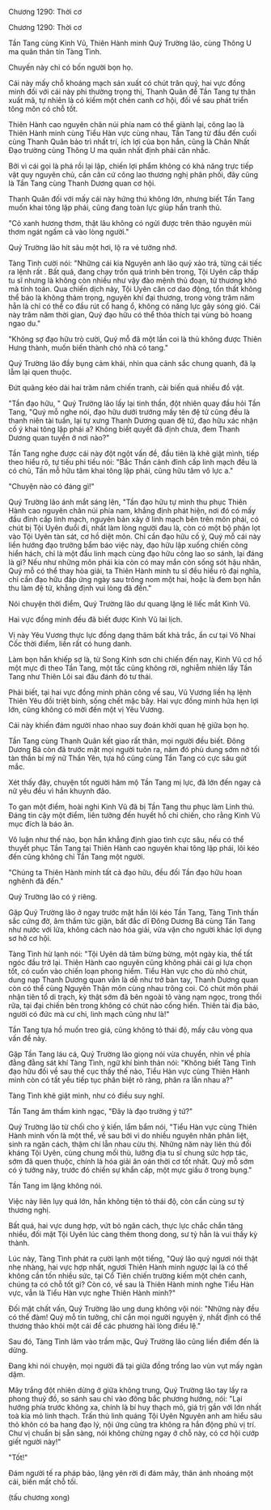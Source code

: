 




Chương 1290: Thời cơ


Chương 1290: Thời cơ

Tần Tang cùng Kinh Vũ, Thiên Hành minh Quý Trường lão, cùng Thông U ma quân thân tín Tàng Tình.

Chuyến này chỉ có bốn người bọn họ.

Cái này mấy chỗ khoáng mạch sản xuất có chút trân quý, hai vực đồng minh đối với cái này phi thường trọng thị, Thanh Quân để Tần Tang tự thân xuất mã, tự nhiên là có kiếm một chén canh cơ hội, đối về sau phát triển tông môn có chỗ tốt.

Thiên Hành cao nguyên chân núi phía nam có thể giành lại, công lao là Thiên Hành minh cùng Tiểu Hàn vực cùng nhau, Tần Tang từ đầu đến cuối cùng Thanh Quân bảo trì nhất trí, ích lợi của bọn hắn, cũng là Chân Nhất Đạo trường cùng Thông U ma quân nhất định phải cân nhắc.

Bởi vì cái gọi là phá rồi lại lập, chiến lợi phẩm không có khả năng trực tiếp vật quy nguyên chủ, cần căn cứ công lao thương nghị phân phối, đây cũng là Tần Tang cùng Thanh Dương quan cơ hội.

Thanh Quân đối với mấy cái này hứng thú không lớn, nhưng biết Tần Tang muốn khai tông lập phái, cũng đang toàn lực giúp hắn tranh thủ.

"Cỏ xanh hương thơm, thật lâu không có ngửi được trên thảo nguyên mùi thơm ngát ngấm cả vào lòng người."

Quý Trường lão hít sâu một hơi, lộ ra vẻ tưởng nhớ.

Tàng Tình cười nói: "Những cái kia Nguyên anh lão quỷ xảo trá, từng cái tiếc ra lệnh rất . Bất quá, đang chạy trốn quá trình bên trong, Tội Uyên cấp thấp tu sĩ nhưng là không còn nhiều như vậy đào mệnh thủ đoạn, tử thương khó mà tính toán. Qua chiến dịch này, Tội Uyên căn cơ dao động, tổn thất không thể bảo là không thảm trọng, nguyên khí đại thương, trong vòng trăm năm hẳn là chỉ có thể co đầu rút cổ hang ổ, không có năng lực gây sóng gió. Cái này trăm năm thời gian, Quý đạo hữu có thể thỏa thích tại vùng bỏ hoang ngao du."

"Không sợ đạo hữu trò cười, Quý mỗ đã một lần coi là thủ không được Thiên Hưng thành, muốn biến thành chó nhà có tang."

Quý Trường lão đầy bụng cảm khái, nhìn qua cảnh sắc chung quanh, đã lạ lẫm lại quen thuộc.

Đứt quãng kéo dài hai trăm năm chiến tranh, cải biến quá nhiều đồ vật.

"Tần đạo hữu, " Quý Trường lão lấy lại tinh thần, đột nhiên quay đầu hỏi Tần Tang, "Quý mỗ nghe nói, đạo hữu dưới trướng mấy tên đệ tử cũng đều là thanh niên tài tuấn, lại tự xưng Thanh Dương quan đệ tử, đạo hữu xác nhận cố ý khai tông lập phái a? Không biết quyết đã định chưa, đem Thanh Dương quan tuyển ở nơi nào?"

Tần Tang nghe được cái này đột ngột vấn đề, đầu tiên là khẽ giật mình, tiếp theo hiểu rõ, tự tiếu phi tiếu nói: "Bắc Thần cảnh đỉnh cấp linh mạch đều là có chủ, Tần mỗ hữu tâm khai tông lập phái, cũng hữu tâm vô lực a."

"Chuyện nào có đáng gì!"

Quý Trường lão ánh mắt sáng lên, "Tần đạo hữu tự mình thu phục Thiên Hành cao nguyên chân núi phía nam, khẳng định phát hiện, nơi đó có mấy đầu đỉnh cấp linh mạch, nguyên bản xây ở linh mạch bên trên môn phái, có chút bị Tội Uyên đuổi đi, nhất làm lòng người đau là, còn có một bộ phận lọt vào Tội Uyên tàn sát, cơ hồ diệt môn. Chỉ cần đạo hữu cố ý, Quý mỗ cái này liền hướng đạo trưởng bẩm báo việc này, đạo hữu lập xuống chiến công hiển hách, chỉ là một đầu linh mạch cùng đạo hữu công lao so sánh, lại đáng là gì? Nếu như những môn phái kia còn có may mắn còn sống sót hậu nhân, Quý mỗ có thể thay hòa giải, ta Thiên Hành minh tu sĩ đều hiểu rõ đại nghĩa, chỉ cần đạo hữu đáp ứng ngày sau trông nom một hai, hoặc là đem bọn hắn thu làm đệ tử, khẳng định vui lòng đã đến."

Nói chuyện thời điểm, Quý Trường lão dư quang lặng lẽ liếc mắt Kinh Vũ.

Hai vực đồng minh đều đã biết được Kinh Vũ lai lịch.

Vị này Yêu Vương thực lực đồng dạng thâm bất khả trắc, ẩn cư tại Vô Nhai Cốc thời điểm, liền rất có hung danh.

Làm bọn hắn khiếp sợ là, từ Song Kính sơn chi chiến đến nay, Kinh Vũ cơ hồ một mực đi theo Tần Tang, một tấc cũng không rời, nghiễm nhiên lấy Tần Tang như Thiên Lôi sai đâu đánh đó tư thái.

Phải biết, tại hai vực đồng minh phản công về sau, Vũ Vương liền hạ lệnh Thiên Yêu đồi triệt binh, sống chết mặc bây. Hai vực đồng minh hứa hẹn lợi lớn, cũng không có mời đến một vị Yêu Vương.

Cái này khiến đám người nhao nhao suy đoán khởi quan hệ giữa bọn họ.

Tần Tang cùng Thanh Quân kết giao rất thân, mọi người đều biết. Đông Dương Bá còn đã trước mặt mọi người tuôn ra, năm đó phù dung sớm nở tối tàn thần bí mỹ nữ Thần Yên, tựa hồ cũng cùng Tần Tang có cực sâu gút mắc.

Xét thấy đây, chuyện tốt người hâm mộ Tần Tang mị lực, đã lớn đến ngay cả nữ yêu đều vì hắn khuynh đảo.

To gan một điểm, hoài nghi Kinh Vũ đã bị Tần Tang thu phục làm Linh thú. Đáng tin cậy một điểm, liên tưởng đến huyết hồ chi chiến, cho rằng Kinh Vũ mục đích là báo ân.

Vô luận như thế nào, bọn hắn khẳng định giao tình cực sâu, nếu có thể thuyết phục Tần Tang tại Thiên Hành cao nguyên khai tông lập phái, lôi kéo đến cũng không chỉ Tần Tang một người.

"Chúng ta Thiên Hành minh tất cả đạo hữu, đều đối Tần đạo hữu hoan nghênh đã đến."

Quý Trường lão có ý riêng.

Gặp Quý Trường lão ở ngay trước mặt hắn lôi kéo Tần Tang, Tàng Tình thần sắc cứng đờ, âm thầm tức giận, bất đắc dĩ Đông Dương Bá cùng Tần Tang như nước với lửa, không cách nào hóa giải, vừa vặn cho người khác lợi dụng sơ hở cơ hội.

Tàng Tình hừ lạnh nói: "Tội Uyên dã tâm bừng bừng, một ngày kia, thế tất ngóc đầu trở lại. Thiên Hành cao nguyên cũng không phải cái gì lựa chọn tốt, có cuốn vào chiến loạn phong hiểm. Tiểu Hàn vực cho dù nhỏ chút, dung nạp Thanh Dương quan vẫn là dễ như trở bàn tay, Thanh Dương quan còn có thể cùng Nguyên Thận môn cùng nhau trông coi. Có chút môn phái nhận tiên tổ di trạch, kỳ thật sớm đã bên ngoài tô vàng nạm ngọc, trong thối rữa, tại đại chiến bên trong không có chút nào cống hiến. Thiên tài địa bảo, người có đức mà cư chi, linh mạch cũng như là!"

Tần Tang tựa hồ muốn treo giá, cũng không tỏ thái độ, mấy câu vòng qua vấn đề này.

Gặp Tần Tang láu cá, Quý Trường lão giọng nói vừa chuyển, nhìn về phía đằng đằng sát khí Tàng Tình, ngữ khí bình thản nói: "Không biết Tàng Tình đạo hữu đối về sau thế cục thấy thế nào, Tiểu Hàn vực cùng Thiên Hành minh còn có tất yếu tiếp tục phân biệt rõ ràng, phân ra lẫn nhau a?"

Tàng Tình khẽ giật mình, như có điều suy nghĩ.

Tần Tang âm thầm kinh ngạc, "Đây là đạo trưởng ý tứ?"

Quý Trường lão từ chối cho ý kiến, lẩm bẩm nói, "Tiểu Hàn vực cùng Thiên Hành minh vốn là một thể, về sau bởi vì do nhiều nguyên nhân phân liệt, sinh ra ngăn cách, thậm chí lẫn nhau cừu thị. Những năm này liên thủ đối kháng Tội Uyên, cùng chung mối thù, lưỡng địa tu sĩ chung sức hợp tác, sớm đã quen thuộc, chính là hóa giải ân oán thời cơ tốt nhất. Quý mỗ sớm có ý tưởng này, trước đó chiến sự khẩn cấp, một mực giấu ở trong bụng."

Tần Tang im lặng không nói.

Việc này liên lụy quá lớn, hắn không tiện tỏ thái độ, còn cần cùng sư tỷ thương nghị.

Bất quá, hai vực dung hợp, vứt bỏ ngăn cách, thực lực chắc chắn tăng nhiều, đối mặt Tội Uyên lúc càng thêm thong dong, sư tỷ hẳn là vui thấy kỳ thành.

Lúc này, Tàng Tình phát ra cười lạnh một tiếng, "Quý lão quỷ ngươi nói thật nhẹ nhàng, hai vực hợp nhất, ngươi Thiên Hành minh ngược lại là có thể không cần tốn nhiều sức, tại Cổ Tiên chiến trường kiếm một chén canh, chúng ta có chỗ tốt gì? Còn có, về sau là Thiên Hành minh nghe Tiểu Hàn vực, vẫn là Tiểu Hàn vực nghe Thiên Hành minh?"

Đối mặt chất vấn, Quý Trường lão ung dung không vội nói: "Những này đều có thể đàm! Quý mỗ tin tưởng, chỉ cần mọi người nguyện ý, nhất định có thể thương thảo khỏi một cái để các phương hài lòng điều lệ."

Sau đó, Tàng Tình lâm vào trầm mặc, Quý Trường lão cũng liền điểm đến là dừng.

Đang khi nói chuyện, mọi người đã tại giữa đồng trống lao vùn vụt mấy ngàn dặm.

Mây trắng đột nhiên dừng ở giữa không trung, Quý Trường lão tay lấy ra phong thuỷ đồ, so sánh sau chỉ vào đông bắc phương hướng, nói: "Lại hướng phía trước không xa, chính là bí huy thạch mỏ, giá trị gần với lớn nhất toà kia mỏ linh thạch. Trấn thủ linh quáng Tội Uyên Nguyên anh am hiểu sâu thỏ khôn có ba hang đạo lý, nội ứng cũng tra không ra hắn động phủ vị trí. Chư vị chuẩn bị sẵn sàng, nói không chừng ngay ở chỗ này, có cơ hội cướp giết người này!"

"Tốt!"

Đám người tế ra pháp bảo, lặng yên rời đi đám mây, thân ảnh nhoáng một cái, biến mất chỗ tối.

(tấu chương xong)




